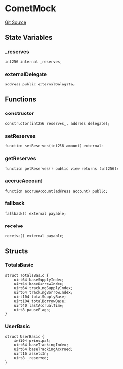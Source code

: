 # CometMock
[Git Source](https://github.com/larrythecucumber321/protocol/blob/0e60393685a4ae7994ac986273cdfa4cf9c069ed/contracts/plugins/mocks/CometMock.sol)


## State Variables
### _reserves

```solidity
int256 internal _reserves;
```


### externalDelegate

```solidity
address public externalDelegate;
```


## Functions
### constructor


```solidity
constructor(int256 reserves_, address delegate);
```

### setReserves


```solidity
function setReserves(int256 amount) external;
```

### getReserves


```solidity
function getReserves() public view returns (int256);
```

### accrueAccount


```solidity
function accrueAccount(address account) public;
```

### fallback


```solidity
fallback() external payable;
```

### receive


```solidity
receive() external payable;
```

## Structs
### TotalsBasic

```solidity
struct TotalsBasic {
    uint64 baseSupplyIndex;
    uint64 baseBorrowIndex;
    uint64 trackingSupplyIndex;
    uint64 trackingBorrowIndex;
    uint104 totalSupplyBase;
    uint104 totalBorrowBase;
    uint40 lastAccrualTime;
    uint8 pauseFlags;
}
```

### UserBasic

```solidity
struct UserBasic {
    int104 principal;
    uint64 baseTrackingIndex;
    uint64 baseTrackingAccrued;
    uint16 assetsIn;
    uint8 _reserved;
}
```

